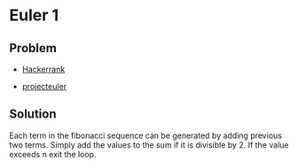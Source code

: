 # Euler 1

## Problem 
- [Hackerrank](https://www.hackerrank.com/contests/projecteuler/challenges/euler002/problem)

- [projecteuler](https://projecteuler.net/problem=2)

## Solution

Each term in the fibonacci sequence can be generated by adding previous two terms. Simply add the values to the sum if it is divisible by 2. If the value exceeds n exit the loop.
